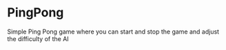 # PingPong
Simple Ping Pong game where you can start and stop the game and adjust the difficulty of the AI 
